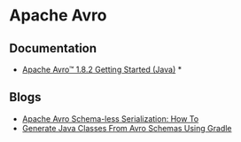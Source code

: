 # Apache Avro
## Documentation
* [Apache Avro™ 1.8.2 Getting Started (Java)](https://avro.apache.org/docs/1.8.2/gettingstartedjava.html)
  * 

## Blogs
* [Apache Avro Schema-less Serialization: How To](https://thetechsolo.wordpress.com/2015/01/17/apache-avro-schema-less-serialization-how-to/)
* [Generate Java Classes From Avro Schemas Using Gradle](https://www.baeldung.com/java-gradle-avro-schema)
